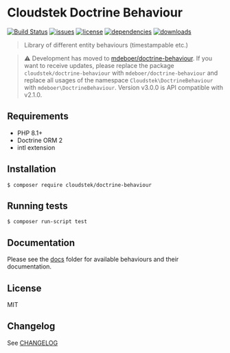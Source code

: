 # Cloudstek Doctrine Behaviour

[![Build Status](https://img.shields.io/endpoint.svg?url=https%3A%2F%2Factions-badge.atrox.dev%2Fcloudstek%2Fdoctrine-behaviour%2Fbadge%3Fref%3Dmain&style=flat)](https://github.com/Cloudstek/doctrine-behaviour/actions) [![issues](https://img.shields.io/github/issues/cloudstek/doctrine-behaviour)](https://github.com/Cloudstek/doctrine-behaviour/issues) [![license](https://img.shields.io/github/license/cloudstek/doctrine-behaviour)](https://github.com/Cloudstek/doctrine-behaviour/blob/main/LICENSE) [![dependencies](https://img.shields.io/librariesio/github/cloudstek/doctrine-behaviour)](https://libraries.io/packagist/cloudstek%2Fdoctrine-behaviour) [![downloads](https://img.shields.io/packagist/dt/cloudstek/doctrine-behaviour)](https://packagist.org/packages/cloudstek/doctrine-behaviour)

> Library of different entity behaviours (timestampable etc.)

> :warning: Development has moved to [mdeboer/doctrine-behaviour]([https://github.com/mdeboer/doctrine-behaviour](https://github.com/mdeboer/doctrine-behaviour/releases/tag/v3.0.0)). If you want to receive updates, please replace the package `cloudstek/doctrine-behaviour` with `mdeboer/doctrine-behaviour` and replace all usages of the namespace `Cloudstek\DoctrineBehaviour` with `mdeboer\DoctrineBehaviour`. Version v3.0.0 is API compatible with v2.1.0.

## Requirements

- PHP 8.1+
- Doctrine ORM 2
- intl extension

## Installation

```shell
$ composer require cloudstek/doctrine-behaviour
```

## Running tests

```
$ composer run-script test
```

## Documentation

Please see the [docs](./docs/README.md) folder for available behaviours and their documentation.

## License

MIT

## Changelog

See [CHANGELOG](./CHANGELOG.md)
